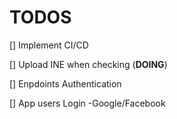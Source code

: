 # TODOS

[] Implement CI/CD

[] Upload INE when checking (**DOING**)

[] Enpdoints Authentication

[] App users Login -Google/Facebook

